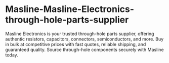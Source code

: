 # Masline-Masline-Electronics-through-hole-parts-supplier
Masline Electronics is your trusted through-hole parts supplier, offering authentic resistors, capacitors, connectors, semiconductors, and more. Buy in bulk at competitive prices with fast quotes, reliable shipping, and guaranteed quality. Source through-hole components securely with Masline today.
